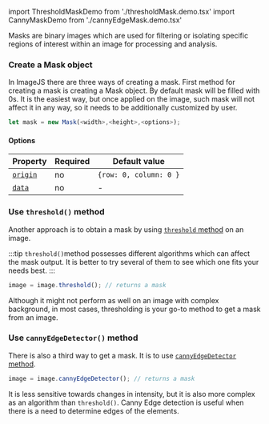 import ThresholdMaskDemo from './thresholdMask.demo.tsx'
import CannyMaskDemo from './cannyEdgeMask.demo.tsx'

Masks are binary images which are used for filtering or isolating specific regions of interest within an image for processing and analysis.

### Create a Mask object

In ImageJS there are three ways of creating a mask.
First method for creating a mask is creating a Mask object. By default mask will be filled with 0s. It is the easiest way, but once applied on the image, such mask will not affect it in any way, so it needs to be additionally customized by user.

```ts
let mask = new Mask(<width>,<height>,<options>);
```

#### Options

| Property                                                                                      | Required | Default value          |
| --------------------------------------------------------------------------------------------- | -------- | ---------------------- |
| [`origin`](https://image-js.github.io/image-js-typescript/interfaces/MaskOptions.html#origin) | no       | `{row: 0, column: 0 }` |
| [`data`](https://image-js.github.io/image-js-typescript/interfaces/MaskOptions.html#data)     | no       | -                      |

### Use `threshold()` method

Another approach is to obtain a mask by using [`threshold` method](../Features/Operations/Threshold.md 'internal link on threshold') on an image.

:::tip
`threshold()`method possesses different algorithms which can affect the mask output. It is better to try several of them to see which one fits your needs best.
:::

```ts
image = image.threshold(); // returns a mask
```

Although it might not perform as well on an image with complex background, in most cases, thresholding is your go-to method to get a mask from an image.

<ThresholdMaskDemo />

### Use `cannyEdgeDetector()` method

There is also a third way to get a mask. It is to use [`сannyEdgeDetector` method](../Features/Morphology/Canny%20Edge%20Detector.md).

```ts
image = image.cannyEdgeDetector(); // returns a mask
```

<CannyMaskDemo />

It is less sensitive towards changes in intensity, but it is also more complex as an algorithm than `threshold()`. Canny Edge detection is useful when there is a need to determine edges of the elements.

